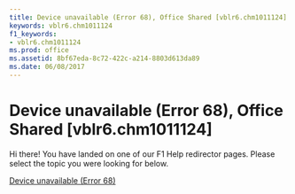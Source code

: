 ```yaml
---
title: Device unavailable (Error 68), Office Shared [vblr6.chm1011124]
keywords: vblr6.chm1011124
f1_keywords:
- vblr6.chm1011124
ms.prod: office
ms.assetid: 8bf67eda-8c72-422c-a214-8803d613da89
ms.date: 06/08/2017
---
```



# Device unavailable (Error 68), Office Shared [vblr6.chm1011124]

Hi there! You have landed on one of our F1 Help redirector pages. Please select the topic you were looking for below.

[Device unavailable (Error 68)](http://msdn.microsoft.com/library/8ddf97a9-96c6-e261-3ffe-d2b76b468913%28Office.15%29.aspx)

